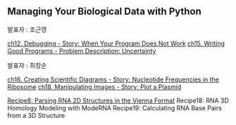 ## Managing Your Biological Data with Python
발표자 : 조근영

[ch12. Debugging - Story: When Your Program Does Not Work](http://nbviewer.ipython.org/github/biopy/biopy.github.io/blob/master/notebook/Part2/Week5/ch12_Debugging.ipynb)
[ch15. Writing Good Programs - Problem Description: Uncertainty](http://nbviewer.ipython.org/github/biopy/biopy.github.io/blob/master/notebook/Part2/Week5/ch15_Writing_Good_Programs.ipynb)


발표자 : 최창순

[ch16. Creating Scientific Diagrams - Story: Nucleotide Frequencies in the Ribosome](http://nbviewer.ipython.org/github/biopy/biopy.github.io/blob/master/notebook/Part2/Week5/ch16_Creating_Scientific_Diagrams.ipynb)
[ch18. Manipulating Images - Story: Plot a Plasmid](http://nbviewer.ipython.org/github/biopy/biopy.github.io/blob/master/notebook/Part2/Week5/ch18_Manipulating_Images.ipynb)

[Recipe8: Parsing RNA 2D Structures in the Vienna Format](http://nbviewer.ipython.org/github/biopy/biopy.github.io/blob/master/notebook/Part2/Week5/Recipe8_RNAstructure.ipynb)
Recipe18: RNA 3D Homology Modeling with ModeRNA 
Recipe19: Calculating RNA Base Pairs from a 3D Structure
